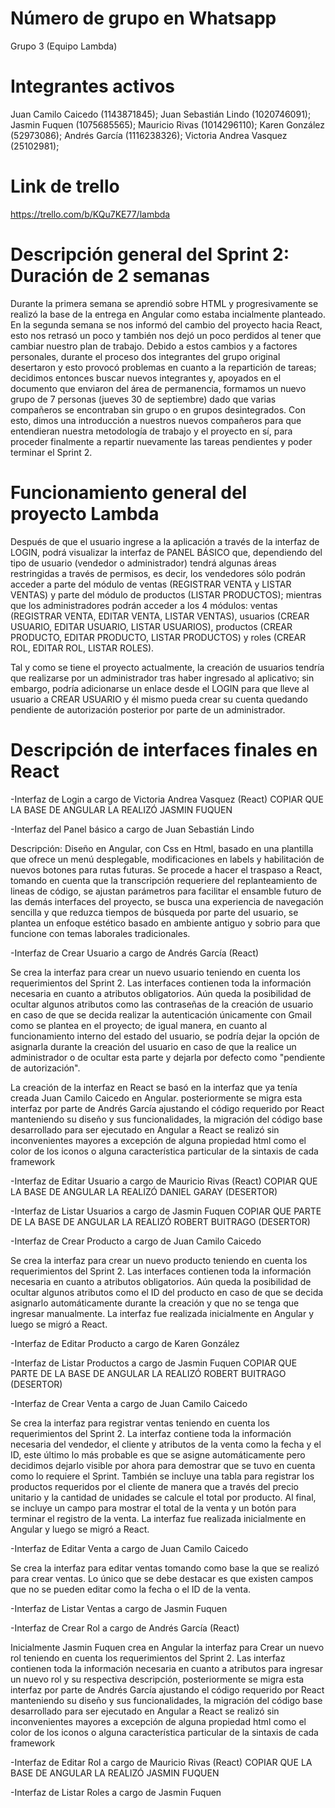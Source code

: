 # Número de grupo en Whatsapp

Grupo 3 (Equipo Lambda)

# Integrantes activos
Juan Camilo Caicedo (1143871845); 
Juan Sebastián Lindo (1020746091); 
Jasmin Fuquen (1075685565); 
Mauricio Rivas (1014296110); 
Karen González (52973086); 
Andrés García (1116238326); 
Victoria Andrea Vasquez (25102981); 

# Link de trello
https://trello.com/b/KQu7KE77/lambda

# Descripción general del Sprint 2: Duración de 2 semanas

Durante la primera semana se aprendió sobre HTML y progresivamente se realizó la base de la entrega en Angular como estaba incialmente planteado. En la segunda semana se nos informó del cambio del proyecto hacia React, esto nos retrasó un poco y también nos dejó un poco perdidos al tener que cambiar nuestro plan de trabajo. Debido a estos cambios y a factores personales, durante el proceso dos integrantes del grupo original desertaron y esto provocó problemas en cuanto a la repartición de tareas; decidimos entonces buscar nuevos integrantes y, apoyados en el documento que enviaron del área de permanencia, formamos un nuevo grupo de 7 personas (jueves 30 de septiembre) dado que varias compañeros se encontraban sin grupo o en grupos desintegrados. Con esto, dimos una introducción a nuestros nuevos compañeros para que entendieran nuestra metodología de trabajo y el proyecto en sí, para proceder finalmente a repartir nuevamente las tareas pendientes y poder terminar el Sprint 2. 

# Funcionamiento general del proyecto Lambda

Después de que el usuario ingrese a la aplicación a través de la interfaz de LOGIN, podrá visualizar la interfaz de PANEL BÁSICO que, dependiendo del tipo de usuario (vendedor o administrador) tendrá algunas áreas restringidas a través de permisos, es decir, los vendedores sólo podrán acceder a parte del módulo de ventas (REGISTRAR VENTA y LISTAR VENTAS) y parte del módulo de productos (LISTAR PRODUCTOS); mientras que los administradores podrán acceder a los 4 módulos: ventas (REGISTRAR VENTA, EDITAR VENTA, LISTAR VENTAS), usuarios (CREAR USUARIO, EDITAR USUARIO, LISTAR USUARIOS), productos (CREAR PRODUCTO, EDITAR PRODUCTO, LISTAR PRODUCTOS) y roles (CREAR ROL, EDITAR ROL, LISTAR ROLES).

Tal y como se tiene el proyecto actualmente, la creación de usuarios tendría que realizarse por un administrador tras haber ingresado al aplicativo; sin embargo, podría adicionarse un enlace desde el LOGIN para que lleve al usuario a CREAR USUARIO y él mismo pueda crear su cuenta quedando pendiente de autorización posterior por parte de un administrador.

# Descripción de interfaces finales en React

-Interfaz de Login a cargo de Victoria Andrea Vasquez (React)  COPIAR QUE LA BASE DE ANGULAR LA REALIZÓ JASMIN FUQUEN

-Interfaz del Panel básico a cargo de Juan Sebastián Lindo

Descripción: Diseño en Angular, con Css en Html, basado en una plantilla que ofrece un menú desplegable, modificaciones en labels y habilitación de nuevos botones para rutas futuras. Se procede a hacer el traspaso a React, tomando en cuenta que la transcripción requeriere del replanteamiento de lineas de código, se ajustan parámetros para facilitar el ensamble futuro de las demás interfaces del proyecto, se busca una experiencia de navegación sencilla y que reduzca tiempos de búsqueda por parte del usuario, se plantea un enfoque estético basado en ambiente antiguo y sobrio para que  funcione con temas laborales tradicionales.


-Interfaz de Crear Usuario a cargo de Andrés García (React)

Se crea la interfaz para crear un nuevo usuario teniendo en cuenta los requerimientos del Sprint 2. Las interfaces contienen toda la información necesaria en cuanto a atributos obligatorios. Aún queda la posibilidad de ocultar algunos atributos como las contraseñas de la creación de usuario en caso de que se decida realizar la autenticación únicamente con Gmail como se plantea en el proyecto; de igual manera, en cuanto al funcionamiento interno del estado del usuario, se podría dejar la opción de asignarla durante la creación del usuario en caso de que la realice un administrador o de ocultar esta parte y dejarla por defecto como "pendiente de autorización".

La creación de la interfaz en React se basó en la interfaz que ya tenía creada Juan Camilo Caicedo en Angular. posteriormente se migra esta interfaz por parte de Andrés García ajustando el código requerido por React manteniendo su diseño y sus funcionalidades, la migración del código base desarrollado para ser ejecutado en Angular a React se realizó sin inconvenientes mayores a excepción de alguna propiedad html como el color de los iconos o alguna característica particular de la sintaxis de cada framework

-Interfaz de Editar Usuario a cargo de Mauricio Rivas (React) COPIAR QUE LA BASE DE ANGULAR LA REALIZÓ DANIEL GARAY (DESERTOR)

-Interfaz de Listar Usuarios a cargo de Jasmin Fuquen COPIAR QUE PARTE DE LA BASE DE ANGULAR LA REALIZÓ ROBERT BUITRAGO (DESERTOR)

-Interfaz de Crear Producto a cargo de Juan Camilo Caicedo

Se crea la interfaz para crear un nuevo producto teniendo en cuenta los requerimientos del Sprint 2. Las interfaces contienen toda la información necesaria en cuanto a atributos obligatorios. Aún queda la posibilidad de ocultar algunos atributos como el ID del producto en caso de que se decida asignarlo automáticamente durante la creación y que no se tenga que ingresar manualmente. La interfaz fue realizada inicialmente en Angular y luego se migró a React.

-Interfaz de Editar Producto a cargo de Karen González

-Interfaz de Listar Productos a cargo de Jasmin Fuquen COPIAR QUE PARTE DE LA BASE DE ANGULAR LA REALIZÓ ROBERT BUITRAGO (DESERTOR)

-Interfaz de Crear Venta a cargo de Juan Camilo Caicedo

Se crea la interfaz para registrar ventas teniendo en cuenta los requerimientos del Sprint 2. La interfaz contiene toda la información necesaria del vendedor, el cliente y atributos de la venta como la fecha y el ID, este último lo más probable es que se asigne automáticamente pero decidimos dejarlo visible por ahora para demostrar que se tuvo en cuenta como lo requiere el Sprint. También se incluye una tabla para registrar los productos requeridos por el cliente de manera que a través del precio unitario y la cantidad de unidades se calcule el total por producto. Al final, se incluye un campo para mostrar el total de la venta y un botón para terminar el registro de la venta. La interfaz fue realizada inicialmente en Angular y luego se migró a React.

-Interfaz de Editar Venta a cargo de Juan Camilo Caicedo

Se crea la interfaz para editar ventas tomando como base la que se realizó para crear ventas. Lo único que se debe destacar es que existen campos que no se pueden editar como la fecha o el ID de la venta.

-Interfaz de Listar Ventas a cargo de Jasmin Fuquen

-Interfaz de Crear Rol a cargo de Andrés García (React) 

Inicialmente Jasmin Fuquen crea en Angular la interfaz para Crear un nuevo rol teniendo en cuenta los requerimientos del Sprint 2. Las interfaz contienen toda la información necesaria en cuanto a atributos para ingresar un nuevo rol y su respectiva descripción, posteriormente se migra esta interfaz por parte de Andrés García ajustando el código requerido por React manteniendo su diseño y sus funcionalidades, la migración del código base desarrollado para ser ejecutado en Angular a React se realizó sin inconvenientes mayores a excepción de alguna propiedad html como el color de los iconos o alguna característica particular de la sintaxis de cada framework

-Interfaz de Editar Rol a cargo de Mauricio Rivas (React) COPIAR QUE LA BASE DE ANGULAR LA REALIZÓ JASMIN FUQUEN

-Interfaz de Listar Roles a cargo de Jasmin Fuquen

